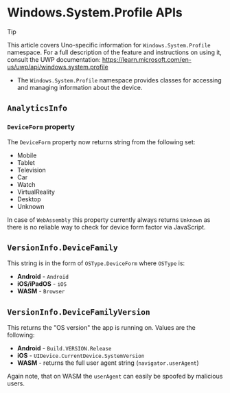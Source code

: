 ﻿---
uid: Uno.Features.WSProfile
---

# Windows.System.Profile APIs

> [!TIP]
> This article covers Uno-specific information for `Windows.System.Profile` namespace. For a full description of the feature and instructions on using it, consult the UWP documentation: https://learn.microsoft.com/en-us/uwp/api/windows.system.profile

* The `Windows.System.Profile` namespace provides classes for accessing and managing information about the device.

## `AnalyticsInfo`

### `DeviceForm` property

The `DeviceForm` property now returns string from the following set:

- Mobile
- Tablet
- Television
- Car
- Watch
- VirtualReality
- Desktop
- Unknown

In case of `WebAssembly` this property currently always returns `Unknown` as there is no reliable way to check for device form factor via JavaScript.

## `VersionInfo.DeviceFamily`

This string is in the form of `OSType.DeviceForm` where `OSType` is:

- **Android** - `Android`
- **iOS/iPadOS** - `iOS`
- **WASM** - `Browser`

## `VersionInfo.DeviceFamilyVersion`

This returns the "OS version" the app is running on. Values are the following:

- **Android** - `Build.VERSION.Release`
- **iOS** - `UIDevice.CurrentDevice.SystemVersion`
- **WASM** - returns the full user agent string (`navigator.userAgent`)

Again note, that on WASM the `userAgent` can easily be spoofed by malicious users.
